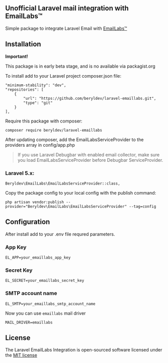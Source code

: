 ## Unofficial Laravel mail integration with EmailLabs&trade;
Simple package to integrate Laravel Email with [EmailLabs&trade;](http://emaillabs.io)

## Installation

**Important!**

This package is in early beta stage, and is no available via packagist.org

To install add to your Laravel project composer.json file:
```
"minimum-stability": "dev",
"repositories": [
    {
        "url": "https://github.com/beryldev/laravel-emaillabs.git",
        "type": "git"
    }
],
```

Require this package with composer:

```
composer require beryldev/laravel-emaillabs
```

After updating composer, add the EmailLabsServiceProvider to the providers array in config/app.php
> If you use Laravel Debugbar with enabled email collector, make sure you load EmailLabsServiceProvider before Debugbar ServiceProvider.

### Laravel 5.x:

```
Beryldev\EmailLabs\EmailLabsServiceProvider::class,
```

Copy the package config to your local config with the publish command:

```
php artisan vendor:publish --provider="Beryldev\EmailLabs\EmailLabsServiceProvider" --tag=config
```

## Configuration

After install add to your .env file requred parameters.

### App Key

```
EL_APP=your_emaillabs_app_key
```

### Secret Key

```
EL_SECRET=your_emaillabs_secret_key
```

### SMTP account name

```
EL_SMTP=your_emaillabs_smtp_account_name
```

Now you can use `emaillabs` mail driver

```
MAIL_DRIVER=emaillabs
```

## License

The Laravel EmailLabs Integration is open-sourced software licensed under the [MIT license](http://opensource.org/licenses/MIT)